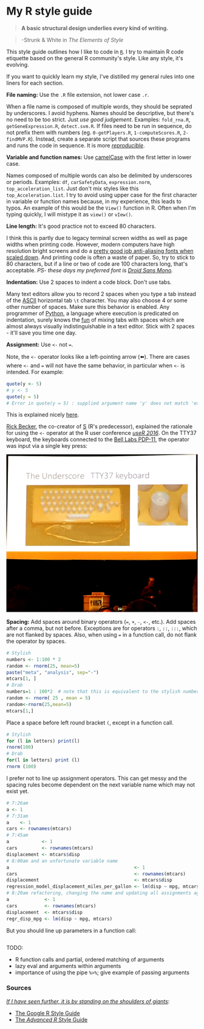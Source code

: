 # My R style guide

> **A basic structural design underlies every kind of writing.**

> -Strunk & White in *The Elements of Style*

This style guide outlines how I like to code in [`R`](https://cran.r-project.org). I try to maintain R code etiquette based on the general R community's style. Like any style, it's evolving.

If you want to quickly learn my style, I've distilled my general rules into one liners for each section.

**File naming:** Use the `.R` file extension, not lower case `.r`.

When a file name is composed of multiple words, they should be seprated by underscores. I avoid hyphens. Names should be descriptive, but there's no need to be too strict. Just *use good judgement*. Examples: `fold_rna.R`, `getGeneExpression.R`, `detect.svm.R`.
If files need to be run in sequence, do not prefix them with numbers (eg. `0-getPlayers.R`, `1-computeScores.R`, `2-findMVP.R`). Instead, create a separate script that sources these programs and runs the code in sequence. It is more [*reproducible*](https://en.wikipedia.org/wiki/Reproducibility).

**Variable and function names:** Use [camelCase](https://en.wikipedia.org/wiki/CamelCase) with the first letter in lower case.

Names composed of multiple words can also be delimited by underscores or periods. Examples: `df`, `carSafetyData`, `expression.norm`, `top_acceleration_list`. Just don't mix styles like this `top_Acceleration.list`. I try to avoid using upper case for the first character in variable or function names because, in my experience, this leads to typos. An example of this would be the `View()` function in R. Often when I'm typing quickly, I will mistype it as `view()` or `vIew()`.

**Line length:** It's good practice not to exceed 80 characters.

I think this is partly due to legacy terminal screen widths as well as page widths when printing code. However, modern computers have high resolution bright screens and do a [pretty good job anti-aliasing fonts when scaled down](http://hivelogic.com/articles/top-10-programming-fonts/). And printing code is often a waste of paper. So, try to stick to 80 characters, but if a line or two of code are 100 characters long, that's acceptable. *PS- these days my preferred font is [Droid Sans Mono](https://www.google.com/fonts/specimen/Droid+Sans+Mono).*

**Indentation:** Use 2 spaces to indent a code block. Don't use tabs.

Many text editors allow you to record 2 spaces when you type a tab instead of the [ASCII](https://en.wikipedia.org/wiki/ASCII) horizontal tab `\t` character. You may also choose 4 or some other number of spaces. Make sure this behavior is enabled. Any programmer of [Python](https://www.python.org), a language where execution is predicated on indentation, surely knows the [fun](http://stackoverflow.com/questions/120926/why-does-python-pep-8-strongly-recommend-spaces-over-tabs-for-indentation) of mixing tabs with spaces which are almost always visually indistinguishable in a text editor. Stick with 2 spaces - it'll save you time one day.

**Assignment:** Use `<-` not `=`.

Note, the `<-` operator looks like a left-pointing arrow (:arrow_left:). There are cases where `<-` and `=` will not have the same behavior, in particular when `<-` is intended. For example:

```r
quote(y <- 5)
# y <- 5
quote(y = 5)
# Error in quote(y = 5) : supplied argument name 'y' does not match 'expr'
```

This is explained nicely [here](https://ironholds.org/projects/rbitrary/#okay.-and-should-we-be-using---or-people-keep-telling-me-to-use--.).

[Rick Becker](http://www.research.att.com/people/Becker_Richard_A), the co-creator of [S](https://en.wikipedia.org/wiki/S_(programming_language)) (R's predecessor), explained the rationale for using the `<-` operator at the R user conference [*useR 2016*](http://user2016.org). On the TTY37 keyboard, the keyboards connected to the [Bell Labs PDP-11](https://commons.wikimedia.org/wiki/File:Ken_Thompson_(sitting)_and_Dennis_Ritchie_at_PDP-11_(2876612463).jpg), the operator was input via a single key press:

![](images/why_arrow_operator.jpg)

**Spacing:** Add spaces around binary operators (`=`, `+`, `-`, `<-`, etc.). Add spaces after a comma, but not before. Exceptions are for operators `:`, `::`, `:::`, which are not flanked by spaces. Also, when using `=` in a function call, do not flank the operator by spaces.

```r
# Stylish
numbers <- 1:100 * 2
random <- rnorm(25, mean=5)
paste("meta", "analysis", sep="-")
mtcars[1, ]
# Drab
numbers=1 : 100*2  # note that this is equivalent to the stylish numbers
random <- rnorm( 25 , mean = 5)
random<-rnorm(25,mean=5)
mtcars[1,]
```

Place a space before left round bracket `(`, except in a function call. 

```r
# Stylish
for (l in letters) print(l)
rnorm(100)
# Drab
for(l in letters) print (l)
rnorm (100)
```

I prefer not to line up assignment operators. This can get messy and the spacing rules become dependent on the next variable name which may not exist yet.

```r
# 7:26am
a <- 1
# 7:31am
a    <- 1
cars <- rownames(mtcars)
# 7:45am
a            <- 1
cars         <- rownames(mtcars)
displacement <- mtcars$disp
# 8:00am and an unfortunate variable name
a                                              <- 1
cars                                           <- rownames(mtcars)
displacement                                   <- mtcars$disp
regression_model_displacement_miles_per_gallon <- lm(disp ~ mpg, mtcars)
# 8:20am refactoring, changing the name and updating all assignments again
a             <- 1
cars          <- rownames(mtcars)
displacement  <- mtcars$disp
regr_disp_mpg <- lm(disp ~ mpg, mtcars)
```

But you should line up parameters in a function call:

```r

```

TODO:
- R function calls and partial, ordered matching of arguments
- lazy eval and arguments within arguments
- importance of using the pipe `%>%`; give example of passing arguments

### Sources

[*If I have seen further, it is by standing on the shoulders of giants*](https://en.wikipedia.org/wiki/Standing_on_the_shoulders_of_giants):

* [The Google R Style Guide](https://google.github.io/styleguide/Rguide.xml)
* [The *Advanced R* Style Guide](http://adv-r.had.co.nz/Style.html)

